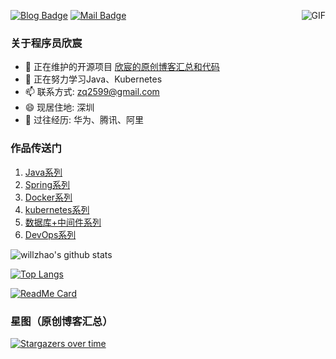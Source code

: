 [![Blog Badge](https://img.shields.io/badge/blog-260w%20pageview-brightgreen)](https://blog.csdn.net/boling_cavalry) 
[![Mail Badge](https://img.shields.io/badge/-zq2599@gmail.com-c14438?style=flat-square&logo=Gmail&logoColor=white&link=mailto:zq2599@gmail.com)](mailto:zq2599@gmail.com)
<img align="right" alt="GIF" src="https://raw.githubusercontent.com/haoruilee/haoruilee/master/pic/pusheencode.gif" />
### 关于程序员欣宸

- 🔭 正在维护的开源项目 [欣宸的原创博客汇总和代码](https://github.com/zq2599/blog_demos)
- 🌱 正在努力学习Java、Kubernetes
- 📫 联系方式: zq2599@gmail.com
- 😄 现居住地: 深圳
- 👯 过往经历: 华为、腾讯、阿里

### 作品传送门
1. [Java系列](https://xinchen.blog.csdn.net/article/details/105068742)
2. [Spring系列](https://xinchen.blog.csdn.net/article/details/105086498)
3. [Docker系列](https://xinchen.blog.csdn.net/article/details/105086732)
4. [kubernetes系列](https://xinchen.blog.csdn.net/article/details/105086794)
5. [数据库+中间件系列](https://xinchen.blog.csdn.net/article/details/105086850)
6. [DevOps系列](https://xinchen.blog.csdn.net/article/details/105086920)



![willzhao's github stats](https://github-readme-stats.vercel.app/api?username=zq2599&show_icons=true&theme=dracula)

[![Top Langs](https://github-readme-stats.vercel.app/api/top-langs/?username=zq2599&layout=compact&hide=HTML)](https://github.com/zq2599/blog_demos)

[![ReadMe Card](https://github-readme-stats.vercel.app/api/pin/?username=zq2599&repo=blog_demos)](https://github.com/zq2599/blog_demos)


### 星图（原创博客汇总）

[![Stargazers over time](https://starchart.cc/zq2599/blog_demos.svg)](https://starchart.cc/zq2599/blog_demos)
